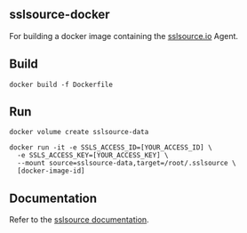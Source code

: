 sslsource-docker
--

For building a docker image containing the [sslsource.io](https://sslsource.io) Agent.

Build
---
```shell
docker build -f Dockerfile
```

Run
---
```shell
docker volume create sslsource-data

docker run -it -e SSLS_ACCESS_ID=[YOUR_ACCESS_ID] \
  -e SSLS_ACCESS_KEY=[YOUR_ACCESS_KEY] \
  --mount source=sslsource-data,target=/root/.sslsource \
  [docker-image-id]
```

Documentation
--
Refer to the [sslsource documentation](https://sslsource.io/docs).